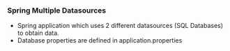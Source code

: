 ### Spring Multiple Datasources

- Spring application which uses 2 different datasources (SQL Databases) to obtain data.
- Database properties are defined in application.properties